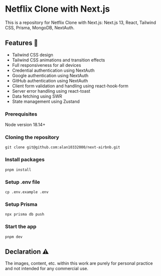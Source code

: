 # Netflix Clone with Next.js

This is a repository for Netflix Clone with Next.js: Next.js 13, React, Tailwind CSS, Prisma, MongoDB, NextAuth.

## Features 🚀

- Tailwind CSS design
- Tailwind CSS animations and transition effects
- Full responsiveness for all devices
- Credential authentication using NextAuth
- Google authentication using NextAuth
- GitHub authentication using NextAuth
- Client form validation and handling using react-hook-form
- Server error handling using react-toast
- Data fetching using SWR
- State management using Zustand

### Prerequisites

Node version 18.14+

### Cloning the repository

```shell
git clone git@github.com:alan10332000/next-airbnb.git
```

### Install packages

```shell
pnpm install
```

### Setup .env file

```shell
cp .env.example .env
```

### Setup Prisma

```shell
npx prisma db push
```

### Start the app

```shell
pnpm dev
```

## Declaration ⚠️

The images, content, etc. within this work are purely for personal practice and not intended for any commercial use.
